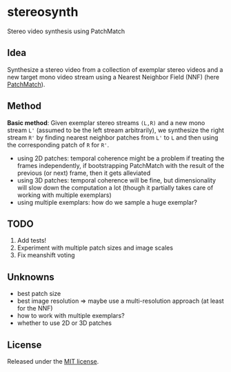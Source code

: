 stereosynth
===========

Stereo video synthesis using PatchMatch

Idea
----
Synthesize a stereo video from a collection of exemplar stereo videos and a new target mono video stream using a Nearest Neighbor Field (NNF) (here [PatchMatch](http://gfx.cs.princeton.edu/gfx/pubs/Barnes_2009_PAR/index.php)).

Method
------
**Basic method**:
Given exemplar stereo streams `(L,R)` and a new mono stream `L'` (assumed to be the left stream arbitrarily), we synthesize the right stream `R'` by finding nearest neighbor patches from `L'` to `L` and then using the corresponding patch of `R` for `R'`.

  * using 2D patches: temporal coherence might be a problem if treating the frames independently, if bootstrapping PatchMatch with the result of the previous (or next) frame, then it gets alleviated
  * using 3D patches: temporal coherence will be fine, but dimensionality will slow down the computation a lot (though it partially takes care of working with multiple exemplars)
  * using multiple exemplars: how do we sample a huge exemplar?

TODO
----

  1. Add tests!
  2. Experiment with multiple patch sizes and image scales
  3. Fix meanshift voting

Unknowns
--------

  * best patch size
  * best image resolution => maybe use a multi-resolution approach (at least for the NNF)
  * how to work with multiple exemplars?
  * whether to use 2D or 3D patches

License
-------
Released under the [MIT license](http://opensource.org/licenses/MIT).
